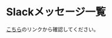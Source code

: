 # Slackメッセージ一覧

[こちら](https://kanolab.net/redmine/projects/kanolab/wiki/Slack%E3%83%A1%E3%83%83%E3%82%BB%E3%83%BC%E3%82%B8%E4%B8%80%E8%A6%A7)のリンクから確認してください。
